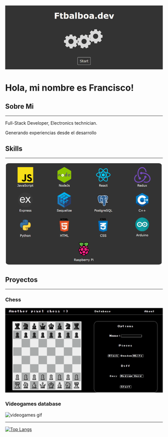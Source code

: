 
![ welcome gif](assets/aniOne.gif) [](assets/aniOne.gif)

# Hola, mi nombre es Francisco!

## Sobre Mi

<hr style="height:1px;border:none;color:#333;background-color:#333;">

Full-Stack Developer, Electronics technician.

Generando experiencias desde el desarrollo

## Skills

<hr style="height:1px;border:none;color:#333;background-color:#333;">

<img src="assets/skills.png" width=600px>


## Proyectos

<hr style="height:1px;border:none;color:#333;background-color:#333;">

### Chess

![ chess gif](https://raw.githubusercontent.com/ftbalboa/rrchess/main/imgRm/ej.gif) [](https://github.com/ftbalboa/rrchess)


### Videogames database

![ videogames gif ](https://raw.githubusercontent.com/ftbalboa/PI-Videogames-FT14b/main/gif/ej4.gif) [](https://github.com/ftbalboa/PI-Videogames-FT14b)

<hr style="height:1px;border:none;color:#333;background-color:#333;">

[![Top Langs](https://github-readme-stats.vercel.app/api/top-langs/?username=ftbalboa)](https://github.com/anuraghazra/github-readme-stats)
